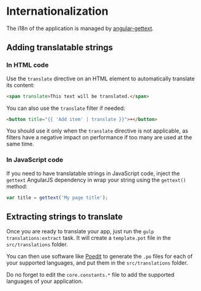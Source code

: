 # Internationalization

The i18n of the application is managed by [angular-gettext](https://angular-gettext.rocketeer.be).

## Adding translatable strings

### In HTML code

Use the `translate` directive on an HTML element to automatically translate its content:
```html
<span translate>This text will be translated.</span>
```

You can also use the `translate` filter if needed:
```html
<button title="{{ 'Add item' | translate }}">+</button>
```
You should use it only when the `translate` directive is not applicable, as filters have a negative impact on
performance if too many are used at the same time.

### In JavaScript code

If you need to have translatable strings in JavaScript code, inject the `gettext` AngularJS dependency in wrap your
string using the `gettext()` method:
```js
var title = gettext('My page title');
```

## Extracting strings to translate

Once you are ready to translate your app, just run the `gulp translations:extract` task.
It will create a `template.pot` file in the `src/translations` folder.

You can then use software like [Poedit](http://www.poedit.net) to generate the `.po` files for each of your supported
languages, and put them in the `src/translations` folder.

Do no forget to edit the `core.constants.*` file to add the supported languages of your application. 
